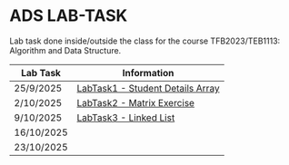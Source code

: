 # ADS LAB-TASK
Lab task done inside/outside the class for the course TFB2023/TEB1113: Algorithm and Data Structure.

Lab Task  | Information 
------------- | ------------- 
25/9/2025  | [LabTask1 - Student Details Array](Lab-Task1.cpp)  
2/10/2025  | [LabTask2 - Matrix Exercise](Lab-Task2)  
9/10/2025 | [LabTask3 - Linked List]()
16/10/2025 |
23/10/2025 | 

                
